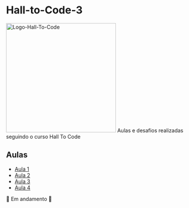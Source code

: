 # Hall-to-Code-3

<img src="https://i.imgur.com/Qo8d177.jpeg" alt="Logo-Hall-To-Code" width=300>
Aulas e desafios realizadas seguindo o curso Hall To Code

## Aulas
- [Aula 1](https://github.com/rafaelcastrow/Hall-to-Code-3/tree/main/Aula%201%20-%20Introdu%C3%A7ao%20HTML)
- [Aula 2](https://github.com/rafaelcastrow/Hall-to-Code-3/tree/main/Aula%202%20-%20Formulario%20Cadastro)
- [Aula 3](https://github.com/rafaelcastrow/Hall-to-Code-3/tree/main/Aula%203%20-%20Receita%20Brownie)
- [Aula 4](https://github.com/rafaelcastrow/Hall-to-Code-3/tree/main/Aula%204%20-%20Formulario%20Login)

🔴 Em andamento 🔴

